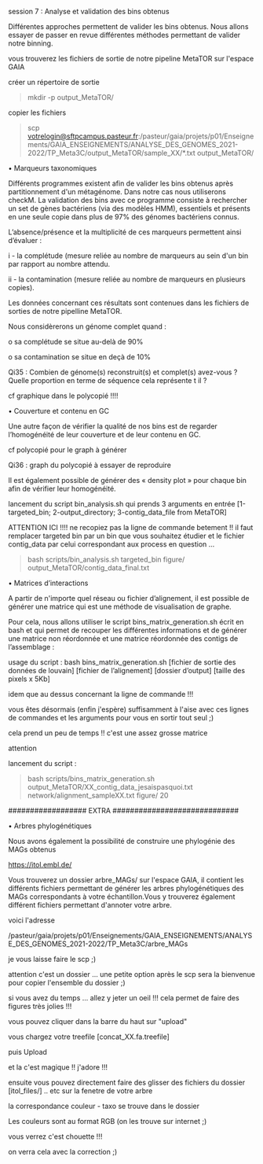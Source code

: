 session 7 : Analyse et validation des bins obtenus

Différentes approches permettent de valider les bins obtenus. Nous allons essayer de passer en revue différentes méthodes permettant de valider notre binning.

vous trouverez les fichiers de sortie de notre pipeline MetaTOR sur l'espace GAIA

créer un répertoire de sortie

> mkdir -p output_MetaTOR/

copier les fichiers

> scp votrelogin@sftpcampus.pasteur.fr:/pasteur/gaia/projets/p01/Enseignements/GAIA_ENSEIGNEMENTS/ANALYSE_DES_GENOMES_2021-2022/TP_Meta3C/output_MetaTOR/sample_XX/*.txt  output_MetaTOR/


•	Marqueurs taxonomiques

Différents programmes existent afin de valider les bins obtenus après partitionnement d'un métagénome. Dans notre cas nous utiliserons checkM. La validation des bins avec ce programme consiste à rechercher un set de gènes bactériens (via des modèles HMM), essentiels et présents en une seule copie dans plus de 97% des génomes bactériens connus.

L’absence/présence et la multiplicité de ces marqueurs permettent ainsi d’évaluer : 

i - la complétude (mesure reliée au nombre de marqueurs au sein d'un bin par rapport au nombre attendu.

ii - la contamination (mesure reliée au nombre de marqueurs en plusieurs copies).

Les données concernant ces résultats sont contenues dans les fichiers de sorties de notre pipelline MetaTOR.

Nous considèrerons un génome complet quand :

o	sa complétude se situe au-delà de 90%

o	sa contamination se situe en deçà de 10%

Qi35 : Combien de génome(s) reconstruit(s) et complet(s) avez-vous ? Quelle proportion en terme de séquence cela représente t il ?

cf graphique dans le polycopié !!!!

•	Couverture et contenu en GC

Une autre façon de vérifier la qualité de nos bins est de regarder l’homogénéité de leur couverture et de leur contenu en GC.

cf polycopié pour le graph à générer

Qi36 : graph du polycopié à essayer de reproduire

Il est également possible de générer des « density plot » pour chaque bin afin de vérifier leur homogénéité.

lancement du script bin_analysis.sh qui prends 3 arguments en entrée [1-targeted_bin; 2-output_directory; 3-contig_data_file from MetaTOR]

ATTENTION ICI !!!!  ne recopiez pas la ligne de commande betement !! il faut remplacer targeted bin par un bin que vous souhaitez étudier et le fichier contig_data par celui correspondant aux process en question ...

> bash scripts/bin_analysis.sh  targeted_bin  figure/  output_MetaTOR/contig_data_final.txt 

•	Matrices d’interactions

A partir de n'importe quel réseau ou fichier d’alignement, il est possible de générer une matrice qui est une méthode de visualisation de graphe.

Pour cela, nous allons utiliser le script bins_matrix_generation.sh écrit en bash et qui permet de recouper les différentes informations et de générer une matrice non réordonnée et une matrice réordonnée des contigs de l’assemblage :

usage du script : bash bins_matrix_generation.sh  [fichier de sortie des données de louvain]  [fichier de l’alignement]  [dossier d’output]  [taille des pixels x 5Kb]

idem que au dessus concernant la ligne de commande !!!

vous êtes désormais (enfin j'espère) suffisamment à l'aise avec ces lignes de commandes et les arguments pour vous en sortir tout seul ;)

cela prend un peu de temps !! c'est une assez grosse matrice

attention

lancement du script :

> bash scripts/bins_matrix_generation.sh  output_MetaTOR/XX_contig_data_jesaispasquoi.txt  network/alignment_sampleXX.txt  figure/  20


################## EXTRA #############################

•	Arbres phylogénétiques

Nous avons également la possibilité de construire une phylogénie des MAGs obtenus

https://itol.embl.de/

Vous trouverez un dossier arbre_MAGs/ sur l'espace GAIA, il contient les différents fichiers permettant de générer les arbres phylogénétiques des MAGs correspondants à votre échantillon.Vous y trouverez également différent fichiers permettant d'annoter votre arbre.

voici l'adresse

/pasteur/gaia/projets/p01/Enseignements/GAIA_ENSEIGNEMENTS/ANALYSE_DES_GENOMES_2021-2022/TP_Meta3C/arbre_MAGs

je vous laisse faire le scp ;)

attention c'est un dossier ... une petite option après le scp sera la bienvenue pour copier l'ensemble du dossier ;)

si vous avez du temps ... allez y jeter un oeil !!! cela permet de faire des figures très jolies !!! 

vous pouvez cliquer dans la barre du haut sur "upload"

vous chargez votre treefile [concat_XX.fa.treefile]

puis Upload 

et la c'est magique !! j'adore !!! 

ensuite vous pouvez directement faire des glisser des fichiers du dossier [itol_files/] .. etc sur la fenetre de votre arbre 

la correspondance couleur - taxo se trouve dans le dossier

Les couleurs sont au format RGB (on les trouve sur internet ;)

vous verrez c'est chouette !!!

on verra cela avec la correction ;)

